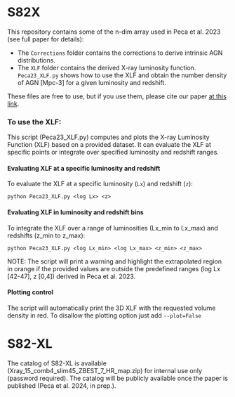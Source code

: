 # S82X

This repository contains some of the n-dim array used in Peca et al. 2023 (see full paper for details):
- The `Corrections` folder contains the corrections to derive intrinsic AGN distributions.
- The `XLF` folder contains the derived X-ray luminosity function. `Peca23_XLF.py` shows how to use the XLF and obtain the number density of AGN [Mpc-3] for a given luminosity and redshift.

These files are free to use, but if you use them, please cite our paper [at this link](https://ui.adsabs.harvard.edu/abs/2023ApJ...943..162P/abstract).

### To use the XLF:

This script (Peca23_XLF.py) computes and plots the X-ray Luminosity Function (XLF) based on a provided dataset. It can evaluate the XLF at specific points or integrate over specified luminosity and redshift ranges.

#### Evaluating XLF at a specific luminosity and redshift

To evaluate the XLF at a specific luminosity (`Lx`) and redshift (`z`):

`python Peca23_XLF.py <log Lx> <z>`

#### Evaluating XLF in luminosity and redshift bins

To integrate the XLF over a range of luminosities (Lx_min to Lx_max) and redshifts (z_min to z_max):

`python Peca23_XLF.py <log Lx_min> <log Lx_max> <z_min> <z_max>`

NOTE: The script will print a warning and highlight the extrapolated region in orange if the provided values are outside the predefined ranges (log Lx [42-47], z [0,4]) derived in Peca et al. 2023.

#### Plotting control

The script will automatically print the 3D XLF with the requested volume density in red. To disallow the plotting option just add `--plot=False`



# S82-XL
The catalog of S82-XL is available (Xray_15_comb4_slim45_ZBEST_7_HR_map.zip) for internal use only (password required). The catalog will be publicly available once the paper is published (Peca et al. 2024, in prep.).

